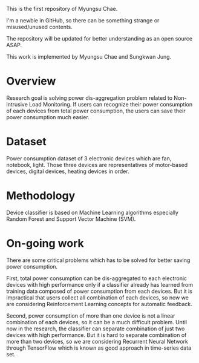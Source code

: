 This is the first repository of Myungsu Chae.

I'm a newbie in GitHub, so there can be something strange or misused/unused contents. 

The repository will be updated for better understanding as an open source ASAP.

This work is implemented by Myungsu Chae and Sungkwan Jung.

# Overview

Research goal is solving power dis-aggregation problem related to Non-intrusive Load Monitoring. If users can recognize their power consumption of each devices from total power consumption, the users can save their power consumption much easier.

# Dataset

Power consumption dataset of 3 electronic devices which are fan, notebook, light. Those three devices are representatives of motor-based devices, digital devices, heating devices in order.

# Methodology

Device classifier is based on Machine Learning algorithms especially Random Forest and Support Vector Machine (SVM).

# On-going work

There are some critical problems which has to be solved for better saving power consumption.

First, total power consumption can be dis-aggregated to each electronic devices with high performance only if a classifier already has learned from training data composed of power consumption from each devices. But it is impractical that users collect all combination of each devices, so now we are considering Reinforcement Learning concepts for automatic feedback.

Second, power consumption of more than one device is not a linear combination of each devices, so it can be a much difficult problem. Until now in the research, the classifier can separate combination of just two devices with high performance. But it is hard to separate combination of more than two devices, so we are considering Recurrent Neural Network through TensorFlow which is known as good approach in time-series data set.
